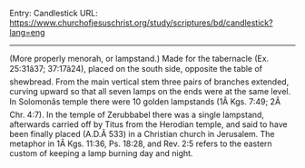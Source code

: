 Entry: Candlestick
URL: https://www.churchofjesuschrist.org/study/scriptures/bd/candlestick?lang=eng

---

(More properly menorah, or lampstand.) Made for the tabernacle (Ex. 25:31â37; 37:17â24), placed on the south side, opposite the table of shewbread. From the main vertical stem three pairs of branches extended, curving upward so that all seven lamps on the ends were at the same level. In Solomonâs temple there were 10 golden lampstands (1Â Kgs. 7:49; 2Â Chr. 4:7). In the temple of Zerubbabel there was a single lampstand, afterwards carried off by Titus from the Herodian temple, and said to have been finally placed (A.D.Â 533) in a Christian church in Jerusalem. The metaphor in 1Â Kgs. 11:36, Ps. 18:28, and Rev. 2:5 refers to the eastern custom of keeping a lamp burning day and night.
